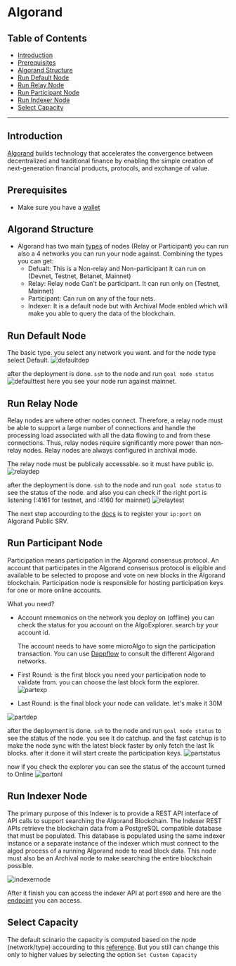 <h1> Algorand </h1>

<h2>Table of Contents</h2>

- [Introduction](#introduction)
- [Prerequisites](#prerequisites)
- [Algorand Structure](#algorand-structure)
- [Run Default Node](#run-default-node)
- [Run Relay Node](#run-relay-node)
- [Run Participant Node](#run-participant-node)
- [Run Indexer Node](#run-indexer-node)
- [Select Capacity](#select-capacity)

***

## Introduction

[Algorand](https://www.algorand.com/) builds technology that accelerates the convergence between decentralized and traditional finance by enabling the simple creation of next-generation financial products, protocols, and exchange of value.

## Prerequisites

- Make sure you have a [wallet](./wallet_connector.md)
  
## Algorand Structure

- Algorand has two main [types](https://developer.algorand.org/docs/run-a-node/setup/types/#:~:text=The%20Algorand%20network%20is%20comprised,%2C%20and%20non%2Drelay%20nodes.) of nodes (Relay or Participant) you can run also a 4 networks you can run your node against. Combining the types you can get:
  - Defualt:
    This is a Non-relay and Non-participant
    It can run on (Devnet, Testnet, Betanet, Mainnet)
  - Relay:
    Relay node Can't be participant.
    It can run only on (Testnet, Mainnet)
  - Participant:
    Can run on any of the four nets.
  - Indexer:
    It is a default node but with Archival Mode enbled which will make you able to query the data of the blockchain.

## Run Default Node

The basic type. you select any network you want. and for the node type select Default.
![defaultdep](img/algorand_defaultdep.png)

after the deployment is done. `ssh` to the node and run `goal node status` 
![defaulttest](img/algorand_defaulttest.png)
here you see your node run against mainnet.

## Run Relay Node

Relay nodes are where other nodes connect. Therefore, a relay node must be able to support a large number of connections and handle the processing load associated with all the data flowing to and from these connections. Thus, relay nodes require significantly more power than non-relay nodes. Relay nodes are always configured in archival mode.

The relay node must be publicaly accessable. so it must have public ip.
![relaydep](img/algorand_relaydep.png)

after the deployment is done. `ssh` to the node and run `goal node status` to see the status of the node. and also you can check if the right port is listening (:4161 for testnet, and :4160 for mainnet)
![relaytest](img/algorand_relaytest.png)

The next step accourding to the [docs](https://developer.algorand.org/docs/run-a-node/setup/types/#relay-node) is to register your `ip:port` on Algorand Public SRV.

## Run Participant Node

Participation means participation in the Algorand consensus protocol. An account that participates in the Algorand consensus protocol is eligible and available to be selected to propose and vote on new blocks in the Algorand blockchain.
Participation node is responsible for hosting participation keys for one or more online accounts.

What you need?
- Account mnemonics on the network you deploy on (offline) you can check the status for you account on the AlgoExplorer. search by your account id.

  The account needs to have some microAlgo to sign the participation transaction. You can use [Dappflow](https://app.dappflow.org/explorer/home) to consult the different Algorand networks.

- First Round: is the first block you need your participation node to validate from. you can choose the last block form the explorer.
  ![partexp](img/algorand_partexp.png)
- Last Round: is the final block your node can validate. let's make it 30M

![partdep](img/algorand_partdep.png)

after the deployment is done. `ssh` to the node and run `goal node status` to see the status of the node. you see it do catchup. and the fast catchup is to make the node sync with the latest block faster by only fetch the last 1k blocks. after it done it will start create the participation keys.
![partstatus](img/algorand_partstatus.png)

now if you check the explorer you can see the status of the account turned to Online
![partonl](img/algorand_partonl.png)

## Run Indexer Node

The primary purpose of this Indexer is to provide a REST API interface of API calls to support searching the Algorand Blockchain. The Indexer REST APIs retrieve the blockchain data from a PostgreSQL compatible database that must be populated. This database is populated using the same indexer instance or a separate instance of the indexer which must connect to the algod process of a running Algorand node to read block data. This node must also be an Archival node to make searching the entire blockchain possible.

![indexernode](img/algorand_indexernode.png)

After it finish you can access the indexer API at port `8980` and here are the [endpoint](https://developer.algorand.org/docs/rest-apis/indexer/) you can access.

## Select Capacity

The default scinario the capacity is computed based on the node (network/type) accourding to this [reference](https://howbigisalgorand.com/).
But you still can change this only to higher values by selecting the option `Set Custom Capacity`
  
